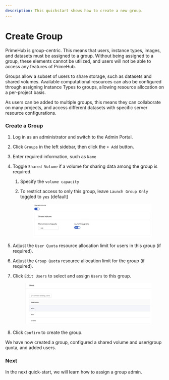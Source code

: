 ```yaml
---
description: This quickstart shows how to create a new group.
---
```


# Create Group

PrimeHub is group-centric. This means that users, instance types, images, and datasets must be assigned to a group. Without being assigned to a group, these elements cannot be utilized, and users will not be able to access any features of PrimeHub.

Groups allow a subset of users to share storage, such as datasets and shared volumes. Available computational resources can also be configured through assigning Instance Types to groups, allowing resource allocation on a per-project basis.

As users can be added to multiple groups, this means they can collaborate on many projects, and access different datasets with specific server resource configurations.

### Create a Group

1. Log in as an administrator and switch to the Admin Portal.
2. Click `Groups` in the left sidebar, then click the `+ Add` button.
3. Enter required information, such as `Name`
4. Toggle `Shared Volume` if a volume for sharing data among the group is required.
   1. Specify the `volume capacity`
   2.  To restrict access to only this group, leave `Launch Group Only` toggled to `yes` (default)&#x20;

       <figure><img src="../../.gitbook/assets/jobsub-tt-p1-1.png" alt=""><figcaption></figcaption></figure>
5. Adjust the `User Quota` resource allocation limit for users in this group (if required).
6. Adjust the `Group Quota` resource allocation limit for the group (if required).
7.  Click `Edit Users` to select and assign `Users` to this group.&#x20;

    <figure><img src="../../.gitbook/assets/qs-create-group2 (1).png" alt=""><figcaption></figcaption></figure>
8. Click `Confirm` to create the group.

We have now created a group, configured a shared volume and user/group quota, and added users.

### Next

In the next quick-start, we will learn how to assign a group admin.
